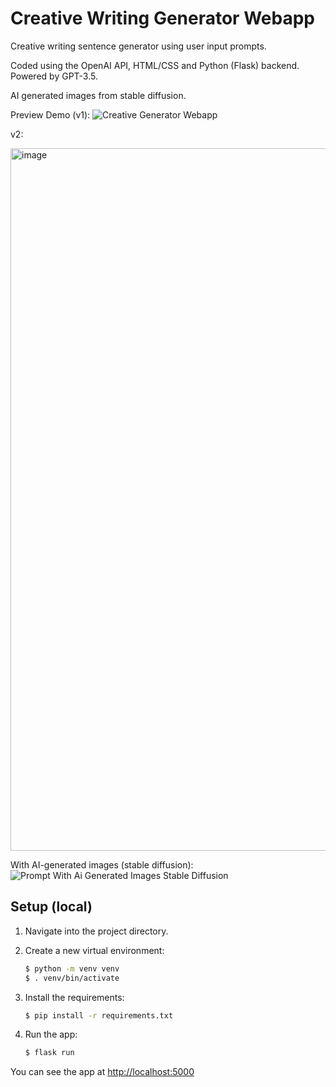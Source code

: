 # Creative Writing Generator Webapp
Creative writing sentence generator using user input prompts.

Coded using the OpenAI API, HTML/CSS and Python (Flask) backend.
Powered by GPT-3.5. 

AI generated images from stable diffusion.

Preview Demo (v1):
![Creative Generator Webapp](https://j.gifs.com/BrArEJ.gif)

v2:

<img width="1124" alt="image" src="https://github.com/lulu-wang/Creative-Writing-AI-Webapp/assets/16969709/9f87c3f6-d0ab-403c-916e-e5d6b48f3f3e">

With AI-generated images (stable diffusion):
![Prompt With Ai Generated Images Stable Diffusion](https://j.gifs.com/MZPZK3.gif)

## Setup (local)

1. Navigate into the project directory.

2. Create a new virtual environment:

   ```bash
   $ python -m venv venv
   $ . venv/bin/activate
   ```

3. Install the requirements:

   ```bash
   $ pip install -r requirements.txt
   ```

4. Run the app:

   ```bash
   $ flask run
   ```

You can see the app at [http://localhost:5000](http://localhost:5000)
